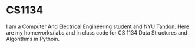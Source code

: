 # CS1134
I am a Computer And Electrical Engineering student and NYU Tandon. Here are my homeworks/labs and in class code for CS 1134 Data Structures and Algorithms in Pythoin. 
